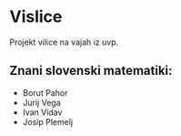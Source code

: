 # Vislice
Projekt vilice na vajah iz uvp.

## Znani slovenski matematiki:
- Borut Pahor
- Jurij Vega
- Ivan Vidav
- Josip Plemelj
